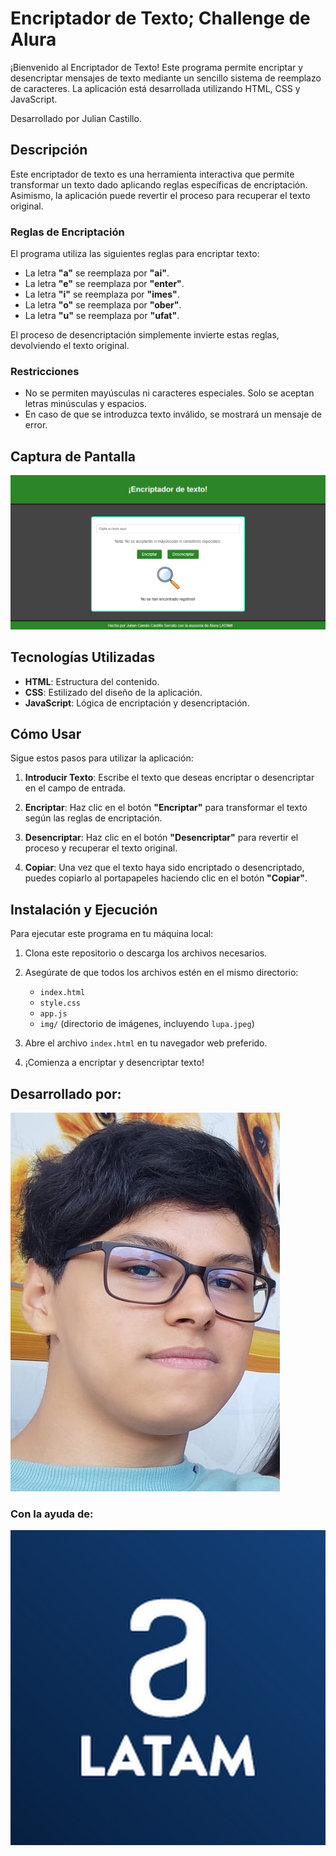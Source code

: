 # Encriptador de Texto; Challenge de Alura

¡Bienvenido al Encriptador de Texto! Este programa permite encriptar y desencriptar mensajes de texto mediante un sencillo sistema de reemplazo de caracteres. La aplicación está desarrollada utilizando HTML, CSS y JavaScript.

Desarrollado por Julian Castillo.

## Descripción

Este encriptador de texto es una herramienta interactiva que permite transformar un texto dado aplicando reglas específicas de encriptación. Asimismo, la aplicación puede revertir el proceso para recuperar el texto original.

### Reglas de Encriptación

El programa utiliza las siguientes reglas para encriptar texto:

- La letra **"a"** se reemplaza por **"ai"**.
- La letra **"e"** se reemplaza por **"enter"**.
- La letra **"i"** se reemplaza por **"imes"**.
- La letra **"o"** se reemplaza por **"ober"**.
- La letra **"u"** se reemplaza por **"ufat"**.

El proceso de desencriptación simplemente invierte estas reglas, devolviendo el texto original.

### Restricciones

- No se permiten mayúsculas ni caracteres especiales. Solo se aceptan letras minúsculas y espacios.
- En caso de que se introduzca texto inválido, se mostrará un mensaje de error.

## Captura de Pantalla

![Encriptador de Texto](img/imagen_2024-07-25_203852327.png)

## Tecnologías Utilizadas

- **HTML**: Estructura del contenido.
- **CSS**: Estilizado del diseño de la aplicación.
- **JavaScript**: Lógica de encriptación y desencriptación.

## Cómo Usar

Sigue estos pasos para utilizar la aplicación:

1. **Introducir Texto**: Escribe el texto que deseas encriptar o desencriptar en el campo de entrada.
   
2. **Encriptar**: Haz clic en el botón **"Encriptar"** para transformar el texto según las reglas de encriptación.
   
3. **Desencriptar**: Haz clic en el botón **"Desencriptar"** para revertir el proceso y recuperar el texto original.

4. **Copiar**: Una vez que el texto haya sido encriptado o desencriptado, puedes copiarlo al portapapeles haciendo clic en el botón **"Copiar"**.

## Instalación y Ejecución

Para ejecutar este programa en tu máquina local:

1. Clona este repositorio o descarga los archivos necesarios.

2. Asegúrate de que todos los archivos estén en el mismo directorio:
   - `index.html`
   - `style.css`
   - `app.js`
   - `img/` (directorio de imágenes, incluyendo `lupa.jpeg`)

3. Abre el archivo `index.html` en tu navegador web preferido.

4. ¡Comienza a encriptar y desencriptar texto!

## Desarrollado por:

![Encriptador de Texto](img/Julian.jpg)

### Con la ayuda de:

![Encriptador de Texto](img/alura_logo.jpg)
